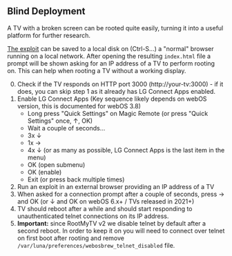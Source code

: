 ## Blind Deployment

A TV with a broken screen can be rooted quite easily, turning it into a useful platform
for further research.

[The exploit](https://rootmy.tv) can be saved to a local disk on (Ctrl-S...) a
"normal" browser running on a local network. After opening the resulting
`index.html` file a prompt will be shown asking for an IP address of a TV to
perform rooting on. This can help when rooting a TV without a working display.

0. Check if the TV responds on HTTP port 3000 (http://your-tv:3000) - if it does,
   you can skip step 1 as it already has LG Connect Apps enabled.
1. Enable LG Connect Apps (Key sequence likely depends on webOS version, this
   is documented for webOS 3.8)
    - Long press "Quick Settings" on Magic Remote (or press "Quick Settings"
      once, ↑, OK)
    - Wait a couple of seconds...
    - 3x ↓
    - 1x →
    - 4x ↓ (or as many as possible, LG Connect Apps is the last item in the
      menu)
    - OK (open submenu)
    - OK (enable)
    - Exit (or press back multiple times)
2. Run an exploit in an external browser providing an IP address of a TV
3. When asked for a connection prompt after a couple of seconds, press → and OK
   (or ↓ and OK on webOS 6.x+ / TVs released in 2021+)
4. TV should reboot after a while and should start responding to unauthenticated
   telnet connections on its IP address.
5. **Important:** since RootMyTV v2 we disable telnet by default after a second
   reboot. In order to keep it on you will need to connect over telnet on first
   boot after rooting and remove
   `/var/luna/preferences/webosbrew_telnet_disabled` file.
